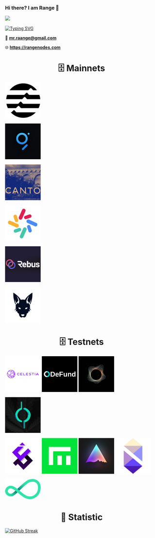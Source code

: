 ### Hi there? I am Range  👋 
![](https://komarev.com/ghpvc/?username=mrraange)

[![Typing SVG](https://readme-typing-svg.herokuapp.com?color=%2336BCF7&lines=PoS+Validator+Range,+Blockchain+Enthusiast)](https://git.io/typing-svg)

 💌 **mr.raange@gmail.com**
 
  
 🌐 **https://rangenodes.com**  

<h1 align="center">🗄️ Mainnets </h1>

[<img src='https://github.com/mrraange/mainnet-logo/blob/e40de705bebc7c00809b12b67dc7575f6e2a12b9/aptos.png' alt='aptos'  width='117'>](https://explorer.aptoslabs.com/Validators)

[<img src='https://github.com/mrraange/mainnet-logo/blob/e40de705bebc7c00809b12b67dc7575f6e2a12b9/graph.jpg' alt='The Graph'  width='117'>](https://thegraph.com/explorer/profile?id=0x61c713ff1fda089188f7b450df224d1b96467e21&view=Indexing)

[<img src='https://github.com/mrraange/mainnet-logo/blob/d4047ba508679c30a99722001cc3c39d3534d363/canto.png' alt='Canto'  width='117'>](https://explorer.nodestake.top/canto/staking/cantovaloper14hr6ew8jcdhslnxnqj2yz8u8t7lu5tznr0s9cd)

[<img src='https://github.com/mrraange/mainnet-logo/blob/d4047ba508679c30a99722001cc3c39d3534d363/Lambda.png' alt='Lambda'  width='117'>](https://explorer.nodestake.top/lambda/staking/lambvaloper10a939cdh0g0fhakk5fg2ut6urgjleu3rffuys4)

[<img src='https://github.com/mrraange/mainnet-logo/blob/e843c3ecae5e2de2eeb0f4bfbc21e383d0be34b9/rebus.png' alt='Rebus'  width='117'>](https://rebus.explorers.guru/validator/rebusvaloper1hcntqnnxshswsyf77j2n8trwzajx3w4cyerz3w)

[<img src='https://github.com/mrraange/mainnet-logo/blob/f12f1f225ccffe6095f73032c36e3c0559f16721/jackal.jpg' alt='Jackal'  width='117'>](https://explorer.nodestake.top/jackal/staking/jklvaloper10seqc5w66wjax28f9shfdfl76k6hrz3n9pc3xv)

<h1 align="center">🗄️ Testnets</h1>

[<img src='https://github.com/mrraange/mainnet-logo/blob/e843c3ecae5e2de2eeb0f4bfbc21e383d0be34b9/celestia.PNG' alt='Celestia'  width='117'>](https://celestia.explorers.guru/validator/celestiavaloper1qg3cuvj7mtw9q5jmgnqkxyag5jyneheem8rvx5)
[<img src='https://github.com/mrraange/mainnet-logo/blob/7a2b59c73527379c34d910f400e3d4ef53c8c2f3/DeFund.png' alt='DeFund'  width='117'>](https://defund.explorers.guru/validator/defundvaloper1tlvttjkz9ecuyq5z2x7z8au0x3t0uppux328zx)
[<img src='https://github.com/mrraange/mainnet-logo/blob/15991ab22189eba1ea88a78f4392e399464c1a66/Penumbra.png' alt='Penumbra'  width='117'>](https://www.minima.global/)

[<img src='https://github.com/mrraange/mainnet-logo/blob/cea9d409b23df2c6826992699158bdf8cf37838e/TerpNetwork.png' alt='Terp Network'  width='117'>](https://explorer.nodestake.top/terp-testnet/staking/terpvaloper177zl4jfvlmyf7lpc73yd4xq54tca0agy79x5aj)

[<img src='https://github.com/mrraange/mainnet-logo/blob/c48e7d9b13545f7c0ffb448ba71ee7c2ba8ff743/Uptick%20Network.png' alt='Uptick Network'  width='117'>](https://uptick.explorers.guru/validator/uptickvaloper1qnzsvw22vq4v9r65lttlx974gt5jmentad4gww)
[<img src='https://github.com/mrraange/mainnet-logo/blob/f12f1f225ccffe6095f73032c36e3c0559f16721/emprover.png' alt=''  width='117'>](https://www.empower.eco/)
[<img src='https://github.com/mrraange/mainnet-logo/blob/f12f1f225ccffe6095f73032c36e3c0559f16721/humanode.jpg' alt='Humanode'  width='117'>](https://humanode.io/)
[<img src='https://github.com/mrraange/mainnet-logo/blob/f12f1f225ccffe6095f73032c36e3c0559f16721/nibiru.png' alt='Nibiru'  width='117'>](https://nibiru.explorers.guru/validator/nibivaloper18pmu4hth048ftwaz0nzj5gp02hvz7uzen79gc8)

<img src='https://github.com/mrraange/mainnet-logo/blob/f12f1f225ccffe6095f73032c36e3c0559f16721/obol.PNG' alt='Obol'  width='117'>

<h1 align="center"><h1 align="center">📝 Statistic</h1>

[![GitHub Streak](https://github-readme-streak-stats.herokuapp.com/?user=mrraange)](https://git.io/streak-stats)</h1>



<!--
**mrraange/mrraange** is a ✨ _special_ ✨ repository because its `README.md` (this file) appears on your GitHub profile.

Here are some ideas to get you started:

- 🔭 I’m currently working on ...
- 🌱 I’m currently learning ...
- 👯 I’m looking to collaborate on ...
- 🤔 I’m looking for help with ...
- 💬 Ask me about ...
- 📫 How to reach me: ...
- 😄 Pronouns: ...
- ⚡ Fun fact: ...
-->
